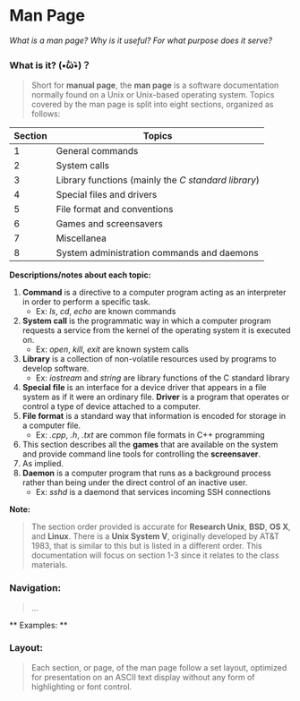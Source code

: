# Man Page

*What is a man page? Why is it useful? For what purpose does it serve?*

### What is it? (•᷄ὤ•᷅)？

> Short for **manual page**, the **man page** is a software documentation normally found on a Unix or Unix-based operating system. Topics covered by the man page is split into eight sections, organized as follows:

Section | Topics
--------| -------
1 | General commands
2 | System calls
3 | Library functions (mainly the *C standard library*)
4 | Special files and drivers
5 | File format and conventions
6 | Games and screensavers
7 | Miscellanea
8 | System administration commands and daemons

**Descriptions/notes about each topic:**

1. **Command** is a directive to a computer program acting as an interpreter in order to perform a specific task.
	* Ex: *ls*, *cd*, *echo* are known commands
2. **System call** is the programmatic way in which a computer program requests a service from the kernel of the operating system it is executed on.
	* Ex: *open*, *kill*, *exit* are known system calls
3. **Library** is a collection of non-volatile resources used by programs to develop software.
	* Ex: *iostream* and *string* are library functions of the C standard library
4. **Special file** is an interface for a device driver that appears in a file system as if it were an ordinary file. **Driver** is a program that operates or control a type of device attached to a computer. 
5. **File format** is a standard way that information is encoded for storage in a computer file. 
	* Ex: *.cpp*, *.h*, *.txt* are common file formats in C++ programming
6. This section describes all the **games** that are available on the system and provide command line tools for controlling the **screensaver**. 
7. As implied. 
8. **Daemon** is a computer program that runs as a background process rather than being under the direct control of an inactive user. 
	* Ex: *sshd* is a daemond that services incoming SSH connections

**Note:** 

> The section order provided is accurate for **Research Unix**, **BSD**, **OS X**, and **Linux**.
> There is a **Unix System V**, originally developed by AT&T 1983, that is similar to this but is listed in a different order. 
> This documentation will focus on section 1-3 since it relates to the class materials.

### Navigation:

> ...

** Examples: **


### Layout:

> Each section, or page, of the man page follow a set layout, optimized for presentation on an ASCII text display without any form of highlighting or font control. 



